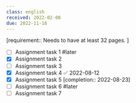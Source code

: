 ```yaml
---
class: english
received: 2022-02-08
due: 2022-11-16
---
```


[requirement:: Needs to have at least 32 pages. ]

- [ ] Assignment task 1 #later
- [x] Assignment task 2
- [ ] Assignment task 3
- [x] Assignment task 4 ✅ 2022-08-12
- [x] Assignment task 5 [completion:: 2022-08-23]
- [ ] Assignment task 6 #later
- [ ] Assignment task 7
